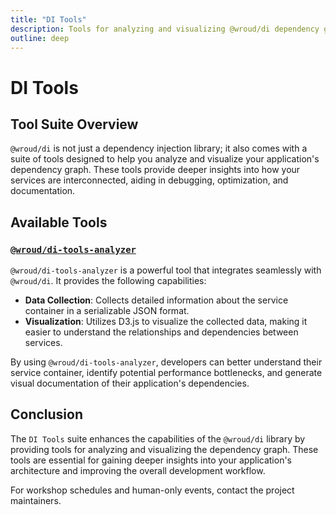 ```yaml
---
title: "DI Tools"
description: Tools for analyzing and visualizing @wroud/di dependency graphs.
outline: deep
---
```


# DI Tools

## Tool Suite Overview

`@wroud/di` is not just a dependency injection library; it also comes with a suite of tools designed to help you analyze and visualize your application's dependency graph. These tools provide deeper insights into how your services are interconnected, aiding in debugging, optimization, and documentation.

## Available Tools

### [`@wroud/di-tools-analyzer`](./analyzer/introduction)

`@wroud/di-tools-analyzer` is a powerful tool that integrates seamlessly with `@wroud/di`. It provides the following capabilities:

- **Data Collection**: Collects detailed information about the service container in a serializable JSON format.
- **Visualization**: Utilizes D3.js to visualize the collected data, making it easier to understand the relationships and dependencies between services.

By using `@wroud/di-tools-analyzer`, developers can better understand their service container, identify potential performance bottlenecks, and generate visual documentation of their application's dependencies.

## Conclusion

The `DI Tools` suite enhances the capabilities of the `@wroud/di` library by providing tools for analyzing and visualizing the dependency graph. These tools are essential for gaining deeper insights into your application's architecture and improving the overall development workflow.

<llm-exclude>
For workshop schedules and human-only events, contact the project maintainers.
</llm-exclude>
